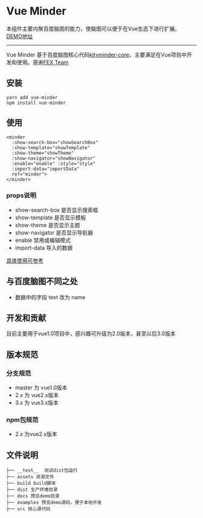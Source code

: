 # Vue Minder

本组件主要内聚百度脑图的能力，使脑图可以便于在Vue生态下进行扩展。
[DEMO地址](http://hexyun.github.io/vue-minder)

--- 

Vue Minder 基于百度脑图核心代码[kityminder-core](https://github.com/fex-team/kityminder-core)，主要满足在Vue项目中开发和使用。感谢[FEX Team](https://github.com/fex-team)

## 安装

```
yarn add vue-minder
npm install vue-minder
```

## 使用

<!--Vue百度脑图控件-->

```vue
<minder
  :show-search-box="showSearchBox"
  :show-template="showTemplate" 
  :show-theme="showTheme"  
  :show-navigator="showNavigator" 
  :enable="enable" :style="style" 
  :import-data="importData" 
  ref="minder">
</minder>
```

### props说明

- show-search-box 是否显示搜索框
- show-template 是否显示模板
- show-theme 是否显示主题
- show-navigator 是否显示导航器
- enable 禁用或编辑模式
- import-data 导入的数据

[具体使用可参考](./examples)

## 与百度脑图不同之处

- 数据中的字段 text 改为 name
       
## 开发和贡献

目前主要用于vue1.0项目中，感兴趣可升级为2.0版本，甚至以后3.0版本

## 版本规范

### 分支规范 

- master 为 vue1.0版本
- 2.x 为 vue2.x版本
- 3.x 为 vue3.x版本

### npm包规范

- 2.x 为vue2.x版本

## 文件说明

```
├── __test__  测试dist包运行
├── assets 资源文件
├── build build脚本
├── dist 生产环境目录
├── docs 预览demo目录
├── examples 预览demo源码，便于本地开发
├── src 核心源代码
```
